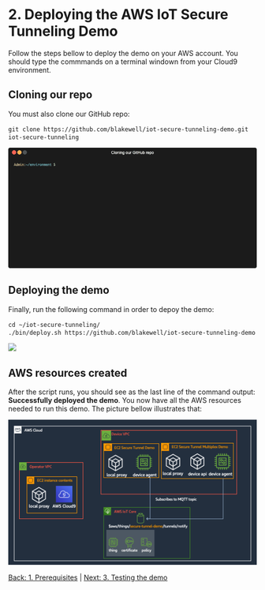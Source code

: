 # 2. Deploying the AWS IoT Secure Tunneling Demo

Follow the steps bellow to deploy the demo on your AWS account. You should type the commmands on a terminal windown from your Cloud9 environment.

## Cloning our repo
You must also clone our GitHub repo:
```
git clone https://github.com/blakewell/iot-secure-tunneling-demo.git iot-secure-tunneling
```
![](https://github.com/blakewell/iot-secure-tunneling-demo/blob/docs/imgs/deploy/deploy2.gif)

## Deploying the demo
Finally, run the following command in order to depoy the demo:
```
cd ~/iot-secure-tunneling/
./bin/deploy.sh https://github.com/blakewell/iot-secure-tunneling-demo
```
![](https://github.com/blakewell/iot-secure-tunneling-demo/blob/docs/imgs/deploy/deploy3.gif)

## AWS resources created

After the script runs, you should see as the last line of the command output: **Successfully deployed the demo**. You now have all the AWS resources needed to run this demo. The picture bellow illustrates that:

![](https://github.com/blakewell/iot-secure-tunneling-demo/blob/docs/imgs/deploy/deploy4.png)

[Back: 1. Prerequisites](./prereqs.md)  |  [Next: 3. Testing the demo](./test.md)

